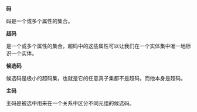 **码**

码是一个或多个属性的集合。

**超码**

是一个或多个属性的集合，超码中的这些属性可以让我们在一个实体集中唯一地标识一个实体。

**候选码**

候选码是极小的超码集，也就是它的任意真子集都不是超码，而他本身是超码。

**主码**

主码是被选中用来在一个关系中区分不同元组的候选码。

